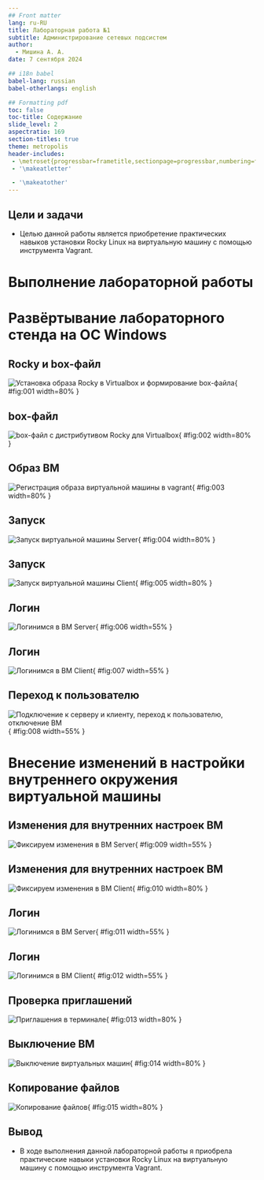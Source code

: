 ```yaml
---
## Front matter
lang: ru-RU
title: Лабораторная работа №1
subtitle: Администрирование сетевых подсистем 
author:
  - Мишина А. А.
date: 7 сентября 2024

## i18n babel
babel-lang: russian
babel-otherlangs: english

## Formatting pdf
toc: false
toc-title: Содержание
slide_level: 2
aspectratio: 169
section-titles: true
theme: metropolis
header-includes:
 - \metroset{progressbar=frametitle,sectionpage=progressbar,numbering=fraction}
 - '\makeatletter'

 - '\makeatother'
---
```


## Цели и задачи

- Целью данной работы является приобретение практических навыков установки Rocky Linux на виртуальную машину с помощью инструмента Vagrant.

# Выполнение лабораторной работы

# Развёртывание лабораторного стенда на ОС Windows

## Rocky и box-файл

![Установка образа Rocky в Virtualbox и формирование box-файла](image/1.png){ #fig:001 width=80% }

## box-файл

![box-файл с дистрибутивом Rocky для Virtualbox](image/2.png){ #fig:002 width=80% }

## Образ ВМ

![Регистрация образа виртуальной машины в vagrant](image/3.png){ #fig:003 width=80% }

## Запуск

![Запуск виртуальной машины Server](image/4.png){ #fig:004 width=80% }

## Запуск

![Запуск виртуальной машины Client](image/5.png){ #fig:005 width=80% }

## Логин

![Логинимся в ВМ Server](image/6.png){ #fig:006 width=55% }

## Логин

![Логинимся в ВМ Client](image/7.png){ #fig:007 width=55% }

## Переход к пользователю

![Подключение к серверу и клиенту, переход к пользователю, отключение ВМ](image/8.png){ #fig:008 width=55% }

# Внесение изменений в настройки внутреннего окружения виртуальной машины

## Изменения для внутренних настроек ВМ

![Фиксируем изменения в ВМ Server](image/9.png){ #fig:009 width=55% }

## Изменения для внутренних настроек ВМ

![Фиксируем изменения в ВМ Client](image/10.png){ #fig:010 width=80% }

## Логин

![Логинимся в ВМ Server](image/11.png){ #fig:011 width=55% }

## Логин

![Логинимся в ВМ Client](image/12.png){ #fig:012 width=55% }

## Проверка приглашений

![Приглашения в терминале](image/13.png){ #fig:013 width=80% }

## Выключение ВМ

![Выключение виртуальных машин](image/14.png){ #fig:014 width=80% }

## Копирование файлов

![Копирование файлов](image/15.png){ #fig:015 width=80% }

## Вывод

- В ходе выполнения данной лабораторной работы я приобрела практические навыки установки Rocky Linux на виртуальную машину с помощью инструмента Vagrant.